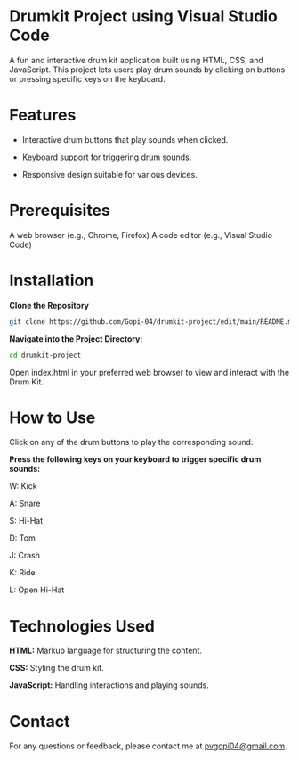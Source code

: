 # Drumkit Project using Visual Studio Code

A fun and interactive drum kit application built using HTML, CSS, and JavaScript. This project lets users play drum sounds by clicking on buttons or pressing specific keys on the keyboard.

# Features
- Interactive drum buttons that play sounds when clicked.

- Keyboard support for triggering drum sounds.

- Responsive design suitable for various devices.

# Prerequisites
A web browser (e.g., Chrome, Firefox)
A code editor (e.g., Visual Studio Code)

# Installation
**Clone the Repository**

```bash
git clone https://github.com/Gopi-04/drumkit-project/edit/main/README.md
```
**Navigate into the Project Directory:**

```bash
cd drumkit-project
```
Open index.html in your preferred web browser to view and interact with the Drum Kit.

# How to Use
Click on any of the drum buttons to play the corresponding sound.

**Press the following keys on your keyboard to trigger specific drum sounds:**

W: Kick

A: Snare

S: Hi-Hat

D: Tom

J: Crash

K: Ride

L: Open Hi-Hat

# Technologies Used
**HTML:** Markup language for structuring the content.

**CSS:** Styling the drum kit.

**JavaScript:** Handling interactions and playing sounds.

# Contact

For any questions or feedback, please contact me at [pvgopi04@gmail.com](mailto:pvgopi04@gmail.com).
